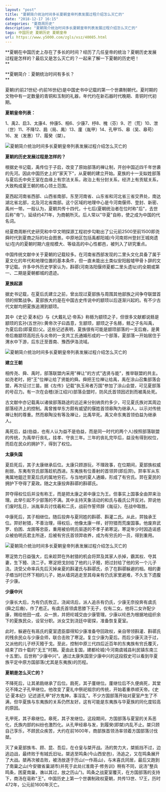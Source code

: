 ```yaml
---
layout: "post"
title: "夏朝简介统治时间多长夏朝皇帝列表发展过程介绍怎么灭亡的"
date: "2018-12-17 16:15"
categories: "夏商周历史"
description: "夏朝简介统治时间多长夏朝皇帝列表发展过程介绍怎么灭亡的"
tags: 中国历史 夏朝历史 夏朝皇帝
url: https://www.y5000.com/zgls/xsz/40085.html
---
```






**夏朝在中国历史上存在了多长的时间？经历了几任皇帝的统治？夏朝历史发展过程是怎样的？最后又是怎么灭亡的？一起来了解一下夏朝的历史吧！  
**

 **夏朝简介：夏朝统治时间有多长？  
**

夏朝(约前21世纪-约前16世纪)是中国史书中记载的第一个世袭制朝代。夏时期的文物中有一定数量的青铜和玉制的礼器，年代约在新石器时代晚期、青铜时代初期。

 **夏朝皇帝列表：**

1、禹2、启3、太康4、仲康5、相6、少康7、杼8、槐（芬）9、芒（荒）10、泄（世）11、不降12、扃（局、禺）13、廑（胤甲）14、孔甲15、皋（吴、皋苟）16、发（发惠）17、履癸（桀）。

![夏朝简介统治时间多长夏朝皇帝列表发展过程介绍怎么灭亡的](https://img.y5000.com/uploads/allimg/190114/42eda1955dd2fedabd7e95d12fe8dd4e.jpg)

 **夏朝的历史发展过程是怎样的？**

根据史书记载，禹传位于子启，改变了原始部落的禅让制，开创中国近四千年世袭的先河。因此中国历史上的"家天下"，从夏朝的建立开始。夏族的十一支姒姓部落与夏后氏中央王室在血缘上有宗法关系，政治上有分封关系，经济上有贡赋关系，大致构成夏王朝的核心领土范围。

夏西起河南省西部、山西省南部，东至河南省、山东省和河北省三省交界处，南达湖北省北部，北及河北省南部。这个区域的地理中心是今河南偃师、登封、新密、禹州一带。一般认为，夏朝共传十四代，十七后(夏朝统治者在位时称"后"，去世后称"帝")，延续约471年，为商朝所灭。后人常以"华夏"自称，使之成为中国的代名词。

经夏商周断代史研究和中华文明探源工程初步勾勒出了公元前2500至前1500即尧舜时代到夏商之际的社会图景。中原地区包括禹都阳城(今河南郑州登封王城岗遗址)在内的夏朝时期六座规模大、等级高的中心性都邑，被列入了研究重点。

中国传统文献中关于夏朝的记载较多。在河南省西部发现的二里头文化具备了属于夏文化的年代和地理位置的基本条件，但一直未能出土类似安阳殷墟甲骨卜辞的文字记载。许多中外历史学家认为，斟鄩(河南洛阳偃师夏都二里头遗址)的全期或第一、二期是夏朝都城的遗迹。

 **夏族起源**

据史书记载，在夏后氏建立之前，曾出现过夏部族与周围其他部族之间争夺联盟首领的频繁战争。夏部族大约是在中国古史传说中的颛顼以后逐渐兴起的。有不少古代文献均把夏族追溯到颛顼。

其中《史记·夏本纪》与《大戴礼记·帝系》称鲧为颛顼之子，但很多文献都说鲧是颛顼的玄孙(五世孙):黄帝次子曰昌意，生颛顼，颛顼之子名鲧，鲧之子名叫禹，为夏后启(即夏启)父。这些记述表明，夏族很有可能是颛顼部落的一支后裔，是黄帝后裔颛顼高阳氏与炎帝的一支共工氏通婚形成的一个部落，夏部落一开始居住于渭水中下游，后东迁至晋南、豫西伊洛流域。

![夏朝简介统治时间多长夏朝皇帝列表发展过程介绍怎么灭亡的](https://img.y5000.com/uploads/allimg/190114/282305b633c9a0d05dc49b099c80ce04.jpg)

 **建立王朝**

相传尧、舜、禹时，部落联盟内采用"禅让"的方式"选贤与能"，推举联盟的共主。如尧老时，把"王"位禅让给了贤能的舜。舜把王位禅让给禹，禹在涂山召集部落会盟，再次征讨三苗。据《左传》记载"执玉帛者万国"参加了涂山会盟，可见夏部落的号召力。有一次在会稽(浙江绍兴)部落会盟时，防风氏首领因迟到而被禹处死。

古文献中亦记载禹以诸侯部落路途的远近来分别纳贡约多少，可见夏氏族对其周边部落经济上的控制。禹曾推举东方颇有威望的偃姓首领皋陶为继承人，以示对传统禅让制的尊重。然而皋陶没有等及禅让，比禹早死。禹又命东夷首领伯益为继承人。

禹死后，益(伯益，也有人认为益不是伯益，而是同一时代的两个人)按照部落联盟的传统，为禹举行丧礼，挂孝、守丧三年。三年的丧礼完毕后，益没有得到权位，而启在民众的拥护下，得到了权位。

 **太康失国**

夏启死后，其子太康继承后位。太康只顾游玩，不理政事，在位期间，夏部族权威削弱，东夷有穷氏部落趁机西进。东夷族有位善射的首领羿(即后羿)。羿率军从东夷属地鉏迁至夏后氏的属地穷石，与当地的夏人通婚，形成了有穷氏。羿在夏民的拥护下夺得了夏政。随之太康投奔斟鄩的斟鄩氏。

羿夺得权位后并没有称王，而是把太康之弟中康立为王。但事实上国事全由羿来治理。此举引起不少部落的不满。其中主持天象活动的和氏与羲氏公开反对。羿说他们废时乱日，派胤率兵讨伐羲和二氏，战前作誓师辞《胤征》，在战中取胜。

中康死后，其子相继位。随后投奔与夏同姓的斟鄩、斟灌二氏。从此，羿独承王位。羿好射猎，不善治理，得权后，他像太康一样，好狩猎而荒废国事。他废弃武罗、伯困、龙圉等忠臣，重用被伯明氏驱逐的不孝子弟寒浞。寒浞年少时因造谣惑众被伯明氏君主所逐，后被有穷氏首领羿收养，成为有穷氏的一员，得到重用。

![夏朝简介统治时间多长夏朝皇帝列表发展过程介绍怎么灭亡的](https://img.y5000.com/uploads/allimg/190114/d4aa20dd2176047240b4218c129932db.jpg)

寒浞势力日益强大，后来趁羿在外射猎的机会将羿及其家人杀掉，霸其权、夺其妻，生下豷、浇二子。寒浞把戈封给了他的儿子豷，把过封给了他的另一个儿子浇。浇受父命率兵先后灭掉亲夏的斟灌氏与斟鄩氏，杀了在斟鄩躲避的相。相的妻子缗当时已怀下相的儿子，她从墙洞逃走至其母亲有仍氏家里避难，不久生下遗腹子少康。

 **少康中兴**

少康长大后，为有仍氏牧正。浇闻讯后，派人追杀有仍氏，少康无奈投奔有虞氏(舜之后裔)，作了庖正。有虞氏首领虞思膝下无子，仅有二女。他将二女许配少康，赐给他田一成、众一旅，并把纶城交由少康管理。少康以纶邑为根据地组织余下的夏族民众，设官分职。派女艾到浇廷中密探，准备恢复夏室。

此时，躲避在有鬲氏的夏室遗臣靡得知少康准备夺回政权，亲自带领斟灌、斟鄩氏的残余民众与少康会师，联合击败了寒浞。复立少康为夏后。而后少康灭浇于过，又派他的儿子杼灭豷于戈。至此，控制中原三代四后近百年的东夷族有穷氏覆灭，结束了四十载的"无王"时期。夏由此复国，建都纶城(今河南虞城县利民镇东南三十五里)。后世称"少康中兴"。通过太康失国至少康中兴的这段叙史可以看到华夏族平定中原方国部落(尤其是东夷族)的历程。

 **夏朝是怎么灭亡的？**

不降死后，让其弟扃继承了后位。扃死，其子廑继位。廑继位后不久便病死，其堂兄不降之子孔甲继位。他改变了夏礼中祭祀祖宗的传统，开始着重恭顺天帝。《史记·夏本纪》记述道孔甲"好方鬼神，事淫乱"。不少方国部落开始对夏室产生了不满，但华夏族与东夷族的关系仍然友好。这有可能是东夷族与华夏族的同化度较高的原因。

孔甲死，其子皋继位。皋死，其子发继位。这段期间，方国部落与夏室的关系恶化，氏族内部的纠纷也激烈化。从孔甲经皋与发，到履癸(即桀)内乱不止。桀只顾自己享乐，不顾民众疾苦，大约在前1600年，商部族首领汤率领着方国部落讨伐桀。

灭了亲夏部族韦、顾、昆、吾后，在仓皇与桀开战。汤的势力大，桀抵挡不过，边逃边战，最终败于有娀氏旧址。桀逃至鸣条(今山西安邑)，汤追之，又在鸣条展开了大战。桀再次被击败，被汤放逐于历山(一作鬲山)，与末喜氏同居，最后又跑到了南巢之山(今安徽省巢湖市)并死于此处(《淮南子·修务训》稍有不同，说汤"整兵鸣条，困夏南巢，谯以其过，放之历山")。鸣条之战夏室覆灭，在方国部落的支持下，商汤在亳称"王"。中国历史上第一个世袭制政权夏朝，共传13世、17王，历时472年，公元前1600年灭亡。
